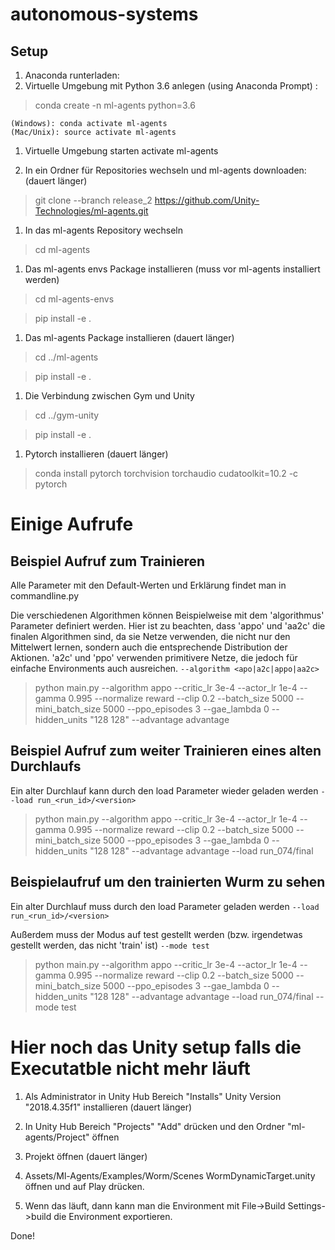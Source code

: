 # autonomous-systems

## Setup
1. Anaconda runterladen:
1. Virtuelle Umgebung mit Python 3.6 anlegen (using Anaconda Prompt)  :

> conda create -n ml-agents python=3.6

    (Windows): conda activate ml-agents  
    (Mac/Unix): source activate ml-agents

1. Virtuelle Umgebung starten
activate ml-agents

1. In ein Ordner für Repositories wechseln und ml-agents downloaden: (dauert länger)

> git clone --branch release_2 https://github.com/Unity-Technologies/ml-agents.git

1. In das ml-agents Repository wechseln
> cd ml-agents

1. Das ml-agents envs Package installieren (muss vor ml-agents installiert werden)

>cd ml-agents-envs

>pip install -e .

1. Das ml-agents Package installieren (dauert länger)

> cd ../ml-agents

> pip install -e .

1. Die Verbindung zwischen Gym und Unity 

> cd ../gym-unity

> pip install -e .

1. Pytorch installieren (dauert länger)

> conda install pytorch torchvision torchaudio cudatoolkit=10.2 -c pytorch

# Einige Aufrufe

## Beispiel Aufruf zum Trainieren

Alle Parameter mit den Default-Werten und Erklärung findet man in commandline.py 

Die verschiedenen Algorithmen können Beispielweise mit dem 'algorithmus' Parameter definiert werden. 
Hier ist zu beachten, dass 'appo' und 'aa2c' die finalen Algorithmen sind, da sie Netze verwenden, die nicht nur den Mittelwert lernen, sondern auch die entsprechende Distribution der Aktionen. 'a2c' und 'ppo' verwenden primitivere Netze, die jedoch für einfache Environments auch ausreichen. 
```--algorithm <apo|a2c|appo|aa2c>```

> python main.py --algorithm appo --critic_lr 3e-4 --actor_lr 1e-4 --gamma 0.995 --normalize reward  --clip 0.2 --batch_size 5000 --mini_batch_size 5000 --ppo_episodes 3 --gae_lambda 0 --hidden_units "128 128" --advantage advantage

## Beispiel Aufruf zum weiter Trainieren eines alten Durchlaufs

Ein alter Durchlauf kann durch den load Parameter wieder geladen werden 
```--load run_<run_id>/<version> ```

> python main.py --algorithm appo --critic_lr 3e-4 --actor_lr 1e-4 --gamma 0.995 --normalize reward  --clip 0.2 --batch_size 5000 --mini_batch_size 5000 --ppo_episodes 3 --gae_lambda 0 --hidden_units "128 128" --advantage advantage --load run_074/final 

## Beispielaufruf um den trainierten Wurm zu sehen

Ein alter Durchlauf muss durch den load Parameter geladen werden 
```--load run_<run_id>/<version>```

Außerdem muss der Modus auf test gestellt werden (bzw. irgendetwas gestellt werden, das nicht 'train' ist)
```--mode test```

> python main.py --algorithm appo --critic_lr 3e-4 --actor_lr 1e-4 --gamma 0.995 --normalize reward  --clip 0.2 --batch_size 5000 --mini_batch_size 5000 --ppo_episodes 3 --gae_lambda 0 --hidden_units "128 128" --advantage advantage --load run_074/final --mode test


# Hier noch das Unity setup falls die Executatble nicht mehr läuft 

1. Als Administrator in Unity Hub Bereich "Installs"  Unity Version "2018.4.35f1" installieren (dauert länger)

1. In Unity Hub Bereich "Projects" "Add" drücken und den Ordner "ml-agents/Project" öffnen

1. Projekt öffnen (dauert länger)

1. Assets/Ml-Agents/Examples/Worm/Scenes WormDynamicTarget.unity öffnen und auf Play drücken.

1. Wenn das läuft, dann kann man die Environment mit File->Build Settings->build die Environment exportieren.

Done!

